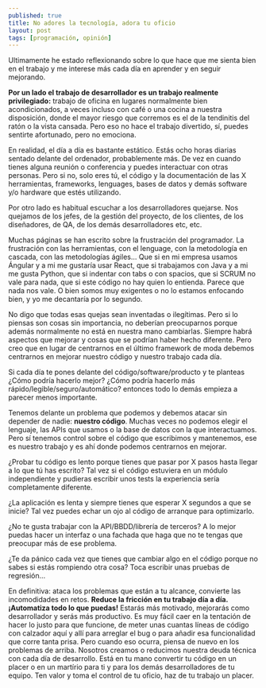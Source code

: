 ```yaml
---
published: true
title: No adores la tecnología, adora tu oficio
layout: post
tags: [programación, opinión] 
---
```


Ultimamente he estado reflexionando sobre lo que hace que me sienta bien en el trabajo y me interese más cada día en aprender y en seguir mejorando.

**Por un lado el trabajo de desarrollador es un trabajo realmente privilegiado:** trabajo de oficina en lugares normalmente bien acondicionados, a veces incluso con café o una cocina a nuestra disposición, donde el mayor riesgo que corremos es el de la tendinitis del ratón o la vista cansada. Pero eso no hace el trabajo divertido, sí, puedes sentirte afortunado, pero no emociona.

En realidad, el día a día es bastante estático. Estás ocho horas diarias sentado delante del ordenador, probablemente más. De vez en cuando tienes alguna reunión o conferencia y puedes interactuar con otras personas. Pero si no, solo eres tú, el código y la documentación de las X herramientas, frameworks, lenguages, bases de datos y demás software y/o hardware que estés utilizando.

Por otro lado es habitual escuchar a los desarrolladores quejarse. Nos quejamos de los jefes, de la gestión del proyecto, de los clientes, de los diseñadores, de QA, de los demás desarrolladores etc, etc.

Muchas páginas se han escrito sobre la frustración del programador. La frustración con las herramientas, con el lenguage, con la metodología en cascada, con las metodologías ágiles... Que si en mi empresa usamos Ángular y a mi me gustaría usar React, que si trabajamos con Java y a mi me gusta Python, que si indentar con tabs o con spacios, que si SCRUM no vale para nada, que si este código no hay quien lo entienda. Parece que nada nos vale. O bien somos muy exigentes o no lo estamos enfocando bien, y yo me decantaría por lo segundo.

No digo que todas esas quejas sean inventadas o ilegítimas. Pero si lo piensas son cosas sin importancia, no deberían preocuparnos porque además normalmente no está en nuestra mano cambiarlas. Siempre habrá aspectos que mejorar y cosas que se podrían haber hecho diferente. Pero creo que en lugar de centrarnos en el último framework de moda debemos centrarnos en mejorar nuestro código y nuestro trabajo cada día.

Si cada día te pones delante del código/software/producto y te planteas ¿Cómo podría hacerlo mejor? ¿Cómo podría hacerlo más rápido/legible/seguro/automático? entonces todo lo demás empieza a parecer menos importante. 

Tenemos delante un problema que podemos y debemos atacar sin depender de nadie: **nuestro código**. Muchas veces no podemos elegir el lenguaje, las APIs que usamos o la base de datos con la que interactuamos. Pero sí tenemos control sobre el código que escribimos y mantenemos, ese es nuestro trabajo y es ahí donde podemos centrarnos en mejorar. 

¿Probar tu código es lento porque tienes que pasar por X pasos hasta llegar a lo que tú has escrito? Tal vez si el código estuviera en un módulo independiente y pudieras escribir unos tests la experiencia sería completamente diferente. 

¿La aplicación es lenta y siempre tienes que esperar X segundos a que se inicie? Tal vez puedes echar un ojo al código de arranque para optimizarlo. 

¿No te gusta trabajar con la API/BBDD/librería de terceros? A lo mejor puedas hacer un interfaz o una fachada que haga que no te tengas que preocupar más de ese problema. 

¿Te da pánico cada vez que tienes que cambiar algo en el código porque no sabes si estás rompiendo otra cosa? Toca escribir unas pruebas de regresión...

En definitiva: ataca los problemas que están a tu alcance, convierte las incomodidades en retos. **Reduce la fricción en tu trabajo día a día. ¡Automatiza todo lo que puedas!** Estarás más motivado, mejorarás como desarrollador y serás más productivo. Es muy fácil caer en la tentación de hacer lo justo para que funcione, de meter unas cuantas líneas de código con calzador aquí y allí para arreglar el bug o para añadir esa funcionalidad que corre tanta prisa. Pero cuando eso ocurra, piensa de nuevo en los problemas de arriba. Nosotros creamos o reducimos nuestra deuda técnica con cada día de desarrollo. Está en tu mano convertir tu código en un placer o en un martírio para ti y para los demás desarrolladores de tu equipo. Ten valor y toma el control de tu oficio, haz de tu trabajo un placer.